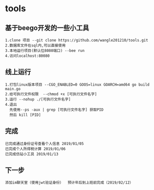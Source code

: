 # tools
## 基于beego开发的一些小工具 
 ```
 1.clone 项目 --git clone https://github.com/wangle201210/tools.git
 2.数据库文件在sql内,可以直接使用
 3.本地运行项目(默认位8080端口) --bee run 
 4.访问localhost:80080
 ```

## 线上运行
```
1.打包linux版本项目 --CGO_ENABLED=0 GOOS=linux GOARCH=amd64 go build main.go
2.给可执行文件权限  --chmod +x [可执行文件名字]
3.运行 --nohup ./[可执行文件名字]
4.退出 
  先使用--ps -aux | grep [可执行文件名字] 获取PID
  然后 kill [PID]
  ```
  
## 完成
  ```
  已完成通过身份证号查看个人信息 2019/01/05
  已完成个人所得税计算 2019/01/06
  已完成仿站小工具 2019/01/13
  ```

## 下一步
  ```
  添加im聊天室（使用jwt验证身份）  预计年后到上班前完成（2019/02/12）
  ```
